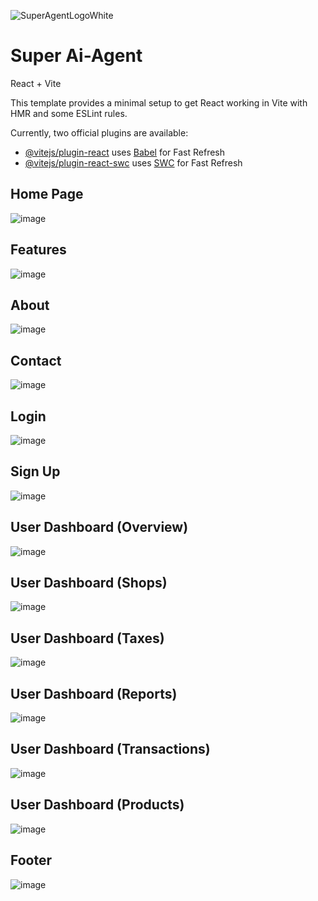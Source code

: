 ![SuperAgentLogoWhite](https://github.com/user-attachments/assets/b7e44dc8-90a5-4b1e-a341-9cdb68b9b585)

# Super Ai-Agent

React + Vite

This template provides a minimal setup to get React working in Vite with HMR and some ESLint rules.

Currently, two official plugins are available:

- [@vitejs/plugin-react](https://github.com/vitejs/vite-plugin-react/blob/main/packages/plugin-react/README.md) uses [Babel](https://babeljs.io/) for Fast Refresh
- [@vitejs/plugin-react-swc](https://github.com/vitejs/vite-plugin-react-swc) uses [SWC](https://swc.rs/) for Fast Refresh

## Home Page
![image](https://github.com/user-attachments/assets/8cd5d23c-d732-4a36-9fe1-39e08851fc8e)

## Features
![image](https://github.com/user-attachments/assets/7856b53e-2b2f-4ca8-a9f8-07b5daef6c1f)

## About
![image](https://github.com/user-attachments/assets/089fbe97-7675-45bf-8e7b-24d86175a7b4)

## Contact
![image](https://github.com/user-attachments/assets/825e3df2-b1c7-454f-ad91-e83c0d88a3f6)

## Login
![image](https://github.com/user-attachments/assets/a4c2a12a-a73b-4e20-8c79-80a5f20b65dd)

## Sign Up
![image](https://github.com/user-attachments/assets/e569d9af-74c6-4033-b5ec-690addd70943)

## User Dashboard (Overview)
![image](https://github.com/user-attachments/assets/b51f037e-a30f-4e21-806f-866d2fbd43d8)

## User Dashboard (Shops)
![image](https://github.com/user-attachments/assets/ffa5e3ad-8e44-47a2-8e78-d405d36922a2)

## User Dashboard (Taxes)
![image](https://github.com/user-attachments/assets/ba08fbfe-e853-4493-af41-e0e43041b0b4)

## User Dashboard (Reports)
![image](https://github.com/user-attachments/assets/836a0e66-f4ca-44f9-a64c-48c5040eac3a)

## User Dashboard (Transactions)
![image](https://github.com/user-attachments/assets/3b024a49-0f07-49cf-9e60-1f23ac9687b9)

## User Dashboard (Products)
![image](https://github.com/user-attachments/assets/c36f633f-b3ae-4d34-9a96-84deb812d468)

## Footer
![image](https://github.com/user-attachments/assets/03cb312f-799c-435a-bd2a-f2373fb7e351)


